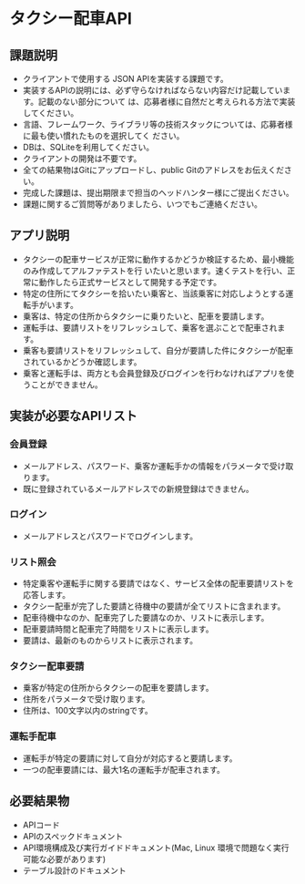 # タクシー配車API

## 課題説明
- クライアントで使用する JSON APIを実装する課題です。
- 実装するAPIの説明には、必ず守らなければならない内容だけ記載しています。記載のない部分について
は、応募者様に自然だと考えられる方法で実装してください。
- 言語、フレームワーク、ライブラリ等の技術スタックについては、応募者様に最も使い慣れたものを選択してく
ださい。
- DBは、SQLiteを利用してください。
- クライアントの開発は不要です。
- 全ての結果物はGitにアップロードし、public Gitのアドレスをお伝えください。
- 完成した課題は、提出期限まで担当のヘッドハンター様にご提出ください。
- 課題に関するご質問等がありましたら、いつでもご連絡ください。

## アプリ説明
- タクシーの配車サービスが正常に動作するかどうか検証するため、最小機能のみ作成してアルファテストを行
いたいと思います。速くテストを行い、正常に動作したら正式サービスとして開発する予定です。
- 特定の住所にてタクシーを拾いたい乗客と、当該乗客に対応しようとする運転手がいます。
- 乗客は、特定の住所からタクシーに乗りたいと、配車を要請します。
- 運転手は、要請リストをリフレッシュして、乗客を選ぶことで配車されます。
- 乗客も要請リストをリフレッシュして、自分が要請した件にタクシーが配車されているかどうか確認します。
- 乗客と運転手は、両方とも会員登録及びログインを行わなければアプリを使うことができません。

## 実装が必要なAPIリスト

### 会員登録
- メールアドレス、パスワード、乗客か運転手かの情報をパラメータで受け取ります。
- 既に登録されているメールアドレスでの新規登録はできません。
### ログイン
- メールアドレスとパスワードでログインします。
### リスト照会
- 特定乗客や運転手に関する要請ではなく、サービス全体の配車要請リストを応答します。
- タクシー配車が完了した要請と待機中の要請が全てリストに含まれます。
- 配車待機中なのか、配車完了した要請なのか、リストに表示します。
- 配車要請時間と配車完了時間をリストに表示します。
- 要請は、最新のものからリストに表示されます。
### タクシー配車要請
- 乗客が特定の住所からタクシーの配車を要請します。
- 住所をパラメータで受け取ります。
- 住所は、100文字以内のstringです。
### 運転手配車
- 運転手が特定の要請に対して自分が対応すると要請します。
- 一つの配車要請には、最大1名の運転手が配車されます。

## 必要結果物
- APIコード
- APIのスペックドキュメント
- API環境構成及び実行ガイドドキュメント(Mac, Linux 環境で問題なく実行可能な必要があります)
- テーブル設計のドキュメント

